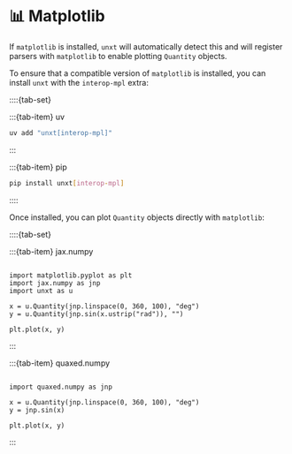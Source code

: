 # 📊 Matplotlib

If `matplotlib` is installed, `unxt` will automatically detect this and will
register parsers with `matplotlib` to enable plotting `Quantity` objects.

To ensure that a compatible version of `matplotlib` is installed, you can
install `unxt` with the `interop-mpl` extra:

::::{tab-set}

:::{tab-item} uv

```bash
uv add "unxt[interop-mpl]"
```

:::

:::{tab-item} pip

```bash
pip install unxt[interop-mpl]
```

::::

Once installed, you can plot `Quantity` objects directly with `matplotlib`:

::::{tab-set}

:::{tab-item} jax.numpy

```{code-block} python

import matplotlib.pyplot as plt
import jax.numpy as jnp
import unxt as u

x = u.Quantity(jnp.linspace(0, 360, 100), "deg")
y = u.Quantity(jnp.sin(x.ustrip("rad")), "")

plt.plot(x, y)
```

:::

:::{tab-item} quaxed.numpy

```{code-block} python

import quaxed.numpy as jnp

x = u.Quantity(jnp.linspace(0, 360, 100), "deg")
y = jnp.sin(x)

plt.plot(x, y)
```

:::
